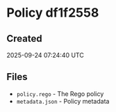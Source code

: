 # Policy df1f2558

## Created
2025-09-24 07:24:40 UTC

## Files
- `policy.rego` - The Rego policy
- `metadata.json` - Policy metadata
